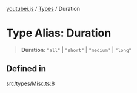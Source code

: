 [youtubei.js](../../../README.md) / [Types](../README.md) / Duration

# Type Alias: Duration

> **Duration**: `"all"` \| `"short"` \| `"medium"` \| `"long"`

## Defined in

[src/types/Misc.ts:8](https://github.com/LuanRT/YouTube.js/blob/cf09f7bab14fcca99e1f3ae428c7337fea58cfa5/src/types/Misc.ts#L8)
